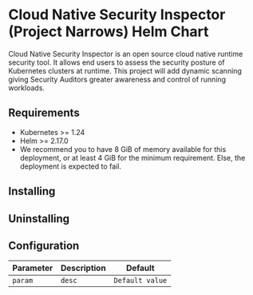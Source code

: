 # Cloud Native Security Inspector (Project Narrows) Helm Chart

Cloud Native Security Inspector is an open source cloud native runtime security tool. It allows end users to assess
the security posture of Kubernetes clusters at runtime. This project will add dynamic scanning giving Security Auditors
greater awareness and control of running workloads.

## Requirements
- Kubernetes >= 1.24
- Helm >= 2.17.0
- We recommend you to have 8 GiB of memory available for this deployment, or at least 4 GiB for the minimum requirement.
Else, the deployment is expected to fail. 
## Installing

## Uninstalling

## Configuration
| Parameter | Description | Default         |
|----------|-------------|-----------------|
| `param`  | `desc`      | `Default value` |
